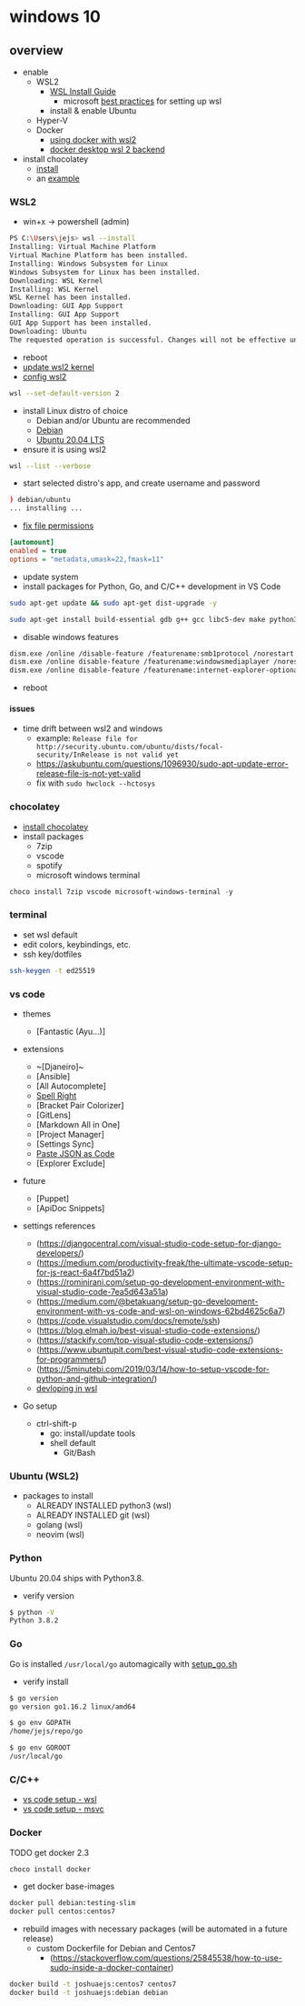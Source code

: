 # windows 10

## overview

- enable
  - WSL2
    - [WSL Install Guide](https://docs.microsoft.com/en-us/windows/wsl/install)
      - microsoft [best practices](https://docs.microsoft.com/en-us/windows/wsl/setup/environment) for setting up wsl
    - install & enable Ubuntu
  - Hyper-V
  - Docker
    - [using docker with wsl2](https://code.visualstudio.com/blogs/2020/03/02/docker-in-wsl2?ref=codebldr)
    - [docker desktop wsl 2 backend](https://docs.docker.com/docker-for-windows/wsl-tech-preview/#download)
- install chocolatey
  - [install](https://chocolatey.org/install)
  - an [example](https://www.digitalocean.com/community/tutorials/how-to-install-python-3-and-set-up-a-local-programming-environment-on-windows-10)

### WSL2

- win+x -> powershell (admin)

```sh
PS C:\Users\jejs> wsl --install
Installing: Virtual Machine Platform
Virtual Machine Platform has been installed.
Installing: Windows Subsystem for Linux
Windows Subsystem for Linux has been installed.
Downloading: WSL Kernel
Installing: WSL Kernel
WSL Kernel has been installed.
Downloading: GUI App Support
Installing: GUI App Support
GUI App Support has been installed.
Downloading: Ubuntu
The requested operation is successful. Changes will not be effective until the system is rebooted.
```

- reboot
- [update wsl2 kernel](https://docs.microsoft.com/en-us/windows/wsl/wsl2-kernel)
- [config wsl2](https://docs.microsoft.com/en-us/windows/wsl/wsl-config)

```sh
wsl --set-default-version 2
```

- install Linux distro of choice
  - Debian and/or Ubuntu are recommended
  - [Debian](https://www.microsoft.com/store/apps/9MSVKQC78PK6)
  - [Ubuntu 20.04 LTS](https://www.microsoft.com/store/apps/9n6svws3rx71)
- ensure it is using wsl2

```sh
wsl --list --verbose
```

- start selected distro's app, and create username and password

```sh
) debian/ubuntu
... installing ...

```

- [fix file permissions](https://docs.microsoft.com/en-us/windows/wsl/wsl-config#configure-per-distro-launch-settings-with-wslconf)

```ini
[automount]
enabled = true
options = "metadata,umask=22,fmask=11"
```

- update system
- install packages for Python, Go, and C/C++ development in VS Code

```sh
sudo apt-get update && sudo apt-get dist-upgrade -y

sudo apt-get install build-essential gdb g++ gcc libc5-dev make python3-pip python3-setuptools

```

- disable windows features

```sh
dism.exe /online /disable-feature /featurename:smb1protocol /norestart
dism.exe /online disable-feature /featurename:windowsmediaplayer /norestart
dism.exe /online disable-feature /featurename:internet-explorer-optional-amd64 /norestart

```

- reboot

#### issues

- time drift between wsl2 and windows
  - example: `Release file for http://security.ubuntu.com/ubuntu/dists/focal-security/InRelease is not valid yet`
  - <https://askubuntu.com/questions/1096930/sudo-apt-update-error-release-file-is-not-yet-valid>
  - fix with `sudo hwclock --hctosys`

### chocolatey

- [install chocolatey](https://chocolatey.org/install)
- install packages
  - 7zip
  - vscode
  - spotify
  - microsoft windows terminal

```powershell
choco install 7zip vscode microsoft-windows-terminal -y

```

### terminal

- set wsl default
- edit colors, keybindings, etc.
- ssh key/dotfiles

```sh
ssh-keygen -t ed25519

```

### vs code

- themes
  - [Fantastic (Ayu...)]

- extensions
  - ~[Djaneiro]~
  - [Ansible]
  - [All Autocomplete]
  - [Spell Right](https://marketplace.visualstudio.com/items?itemName=ban.spellright)
  - [Bracket Pair Colorizer]
  - [GitLens]
  - [Markdown All in One]
  - [Project Manager]
  - [Settings Sync]
  - [Paste JSON as Code](https://marketplace.visualstudio.com/items?itemName=quicktype.quicktype)
  - [Explorer Exclude]

- future
  - [Puppet]
  - [ApiDoc Snippets]

- settings references
  - (<https://djangocentral.com/visual-studio-code-setup-for-django-developers/>)
  - (<https://medium.com/productivity-freak/the-ultimate-vscode-setup-for-js-react-6a4f7bd51a2>)
  - (<https://rominirani.com/setup-go-development-environment-with-visual-studio-code-7ea5d643a51a>)
  - (<https://medium.com/@betakuang/setup-go-development-environment-with-vs-code-and-wsl-on-windows-62bd4625c6a7>)
  - (<https://code.visualstudio.com/docs/remote/ssh>)
  - (<https://blog.elmah.io/best-visual-studio-code-extensions/>)
  - (<https://stackify.com/top-visual-studio-code-extensions/>)
  - (<https://www.ubuntupit.com/best-visual-studio-code-extensions-for-programmers/>)
  - (<https://5minutebi.com/2019/03/14/how-to-setup-vscode-for-python-and-github-integration/>)
  - [devloping in wsl](https://code.visualstudio.com/docs/remote/wsl)

- Go setup
  - ctrl-shift-p
    - go: install/update tools
    - shell default
      - Git/Bash

### Ubuntu (WSL2)

- packages to install
  - ALREADY INSTALLED python3 (wsl)
  - ALREADY INSTALLED git (wsl)
  - golang (wsl)
  - neovim (wsl)

### Python

Ubuntu 20.04 ships with Python3.8.

- verify version

```sh
$ python -V
Python 3.8.2
```

### Go

Go is installed `/usr/local/go` automagically with [setup_go.sh](../scripts/setup_go.sh)

- verify install

```sh
$ go version
go version go1.16.2 linux/amd64

$ go env GOPATH
/home/jejs/repo/go

$ go env GOROOT
/usr/local/go
```

### C/C++

- [vs code setup - wsl](https://code.visualstudio.com/docs/cpp/config-wsl)
- [vs code setup - msvc](https://code.visualstudio.com/docs/cpp/config-msvc)

### Docker

TODO get docker 2.3

```sh
choco install docker

```

- get docker base-images

```sh
docker pull debian:testing-slim
docker pull centos:centos7
```

- rebuild images with necessary packages (will be automated in a future release)
  - custom Dockerfile for Debian and Centos7
    - (<https://stackoverflow.com/questions/25845538/how-to-use-sudo-inside-a-docker-container>)

```sh
docker build -t joshuaejs:centos7 centos7
docker build -t joshuaejs:debian debian
```

